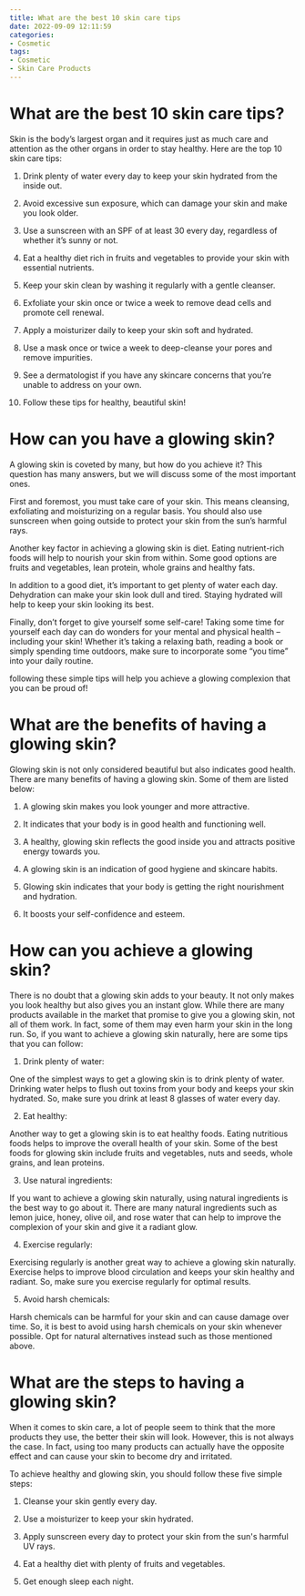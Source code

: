 ```yaml
---
title: What are the best 10 skin care tips
date: 2022-09-09 12:11:59
categories:
- Cosmetic
tags:
- Cosmetic
- Skin Care Products
---
```



#  What are the best 10 skin care tips?

Skin is the body’s largest organ and it requires just as much care and attention as the other organs in order to stay healthy. Here are the top 10 skin care tips:

1. Drink plenty of water every day to keep your skin hydrated from the inside out.

2. Avoid excessive sun exposure, which can damage your skin and make you look older.

3. Use a sunscreen with an SPF of at least 30 every day, regardless of whether it’s sunny or not.

4. Eat a healthy diet rich in fruits and vegetables to provide your skin with essential nutrients.

5. Keep your skin clean by washing it regularly with a gentle cleanser.

6. Exfoliate your skin once or twice a week to remove dead cells and promote cell renewal.

7. Apply a moisturizer daily to keep your skin soft and hydrated.

8. Use a mask once or twice a week to deep-cleanse your pores and remove impurities.

9. See a dermatologist if you have any skincare concerns that you’re unable to address on your own.

10. Follow these tips for healthy, beautiful skin!

#  How can you have a glowing skin?

A glowing skin is coveted by many, but how do you achieve it? This question has many answers, but we will discuss some of the most important ones.

First and foremost, you must take care of your skin. This means cleansing, exfoliating and moisturizing on a regular basis. You should also use sunscreen when going outside to protect your skin from the sun’s harmful rays.

Another key factor in achieving a glowing skin is diet. Eating nutrient-rich foods will help to nourish your skin from within. Some good options are fruits and vegetables, lean protein, whole grains and healthy fats.

In addition to a good diet, it’s important to get plenty of water each day. Dehydration can make your skin look dull and tired. Staying hydrated will help to keep your skin looking its best.

Finally, don’t forget to give yourself some self-care! Taking some time for yourself each day can do wonders for your mental and physical health – including your skin! Whether it’s taking a relaxing bath, reading a book or simply spending time outdoors, make sure to incorporate some “you time” into your daily routine.

following these simple tips will help you achieve a glowing complexion that you can be proud of!

#  What are the benefits of having a glowing skin?

Glowing skin is not only considered beautiful but also indicates good health. There are many benefits of having a glowing skin. Some of them are listed below:

1. A glowing skin makes you look younger and more attractive.

2. It indicates that your body is in good health and functioning well.

3. A healthy, glowing skin reflects the good inside you and attracts positive energy towards you.

4. A glowing skin is an indication of good hygiene and skincare habits.

5. Glowing skin indicates that your body is getting the right nourishment and hydration.

6. It boosts your self-confidence and esteem.

#  How can you achieve a glowing skin?

There is no doubt that a glowing skin adds to your beauty. It not only makes you look healthy but also gives you an instant glow. While there are many products available in the market that promise to give you a glowing skin, not all of them work. In fact, some of them may even harm your skin in the long run. So, if you want to achieve a glowing skin naturally, here are some tips that you can follow:

1. Drink plenty of water:

One of the simplest ways to get a glowing skin is to drink plenty of water. Drinking water helps to flush out toxins from your body and keeps your skin hydrated. So, make sure you drink at least 8 glasses of water every day.

2. Eat healthy:

Another way to get a glowing skin is to eat healthy foods. Eating nutritious foods helps to improve the overall health of your skin. Some of the best foods for glowing skin include fruits and vegetables, nuts and seeds, whole grains, and lean proteins.

3. Use natural ingredients:

If you want to achieve a glowing skin naturally, using natural ingredients is the best way to go about it. There are many natural ingredients such as lemon juice, honey, olive oil, and rose water that can help to improve the complexion of your skin and give it a radiant glow.

4. Exercise regularly:

Exercising regularly is another great way to achieve a glowing skin naturally. Exercise helps to improve blood circulation and keeps your skin healthy and radiant. So, make sure you exercise regularly for optimal results.

5. Avoid harsh chemicals:

Harsh chemicals can be harmful for your skin and can cause damage over time. So, it is best to avoid using harsh chemicals on your skin whenever possible. Opt for natural alternatives instead such as those mentioned above.

#  What are the steps to having a glowing skin?

When it comes to skin care, a lot of people seem to think that the more products they use, the better their skin will look. However, this is not always the case. In fact, using too many products can actually have the opposite effect and can cause your skin to become dry and irritated. 

To achieve healthy and glowing skin, you should follow these five simple steps:

1. Cleanse your skin gently every day.

2. Use a moisturizer to keep your skin hydrated.

3. Apply sunscreen every day to protect your skin from the sun's harmful UV rays.

4. Eat a healthy diet with plenty of fruits and vegetables.

5. Get enough sleep each night.